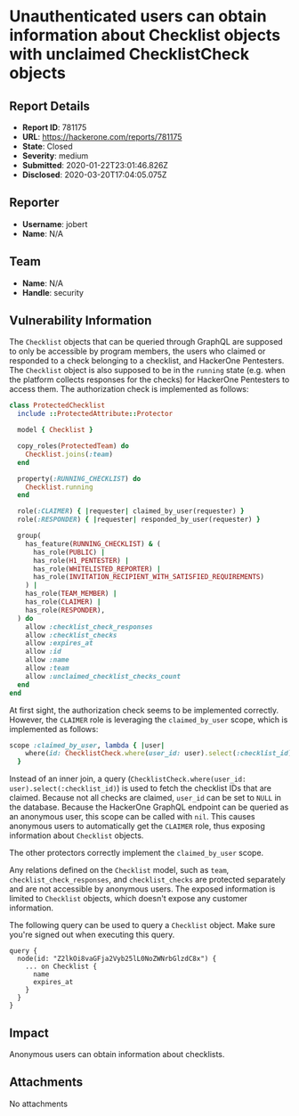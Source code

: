 # Unauthenticated users can obtain information about Checklist objects with unclaimed ChecklistCheck objects

## Report Details
- **Report ID**: 781175
- **URL**: https://hackerone.com/reports/781175
- **State**: Closed
- **Severity**: medium
- **Submitted**: 2020-01-22T23:01:46.826Z
- **Disclosed**: 2020-03-20T17:04:05.075Z

## Reporter
- **Username**: jobert
- **Name**: N/A

## Team
- **Name**: N/A
- **Handle**: security

## Vulnerability Information
The `Checklist` objects that can be queried through GraphQL are supposed to only be accessible by program members, the users who claimed or responded to a check belonging to a checklist, and HackerOne Pentesters. The `Checklist` object is also supposed to be in the `running` state (e.g. when the platform collects responses for the checks) for HackerOne Pentesters to access them. The authorization check is implemented as follows:

```ruby
class ProtectedChecklist
  include ::ProtectedAttribute::Protector

  model { Checklist }

  copy_roles(ProtectedTeam) do
    Checklist.joins(:team)
  end

  property(:RUNNING_CHECKLIST) do
    Checklist.running
  end

  role(:CLAIMER) { |requester| claimed_by_user(requester) }
  role(:RESPONDER) { |requester| responded_by_user(requester) }

  group(
    has_feature(RUNNING_CHECKLIST) & (
      has_role(PUBLIC) |
      has_role(H1_PENTESTER) |
      has_role(WHITELISTED_REPORTER) |
      has_role(INVITATION_RECIPIENT_WITH_SATISFIED_REQUIREMENTS)
    ) |
    has_role(TEAM_MEMBER) |
    has_role(CLAIMER) |
    has_role(RESPONDER),
  ) do
    allow :checklist_check_responses
    allow :checklist_checks
    allow :expires_at
    allow :id
    allow :name
    allow :team
    allow :unclaimed_checklist_checks_count
  end
end

```

At first sight, the authorization check seems to be implemented correctly. However, the `CLAIMER` role is leveraging the `claimed_by_user` scope, which is implemented as follows:

```ruby
scope :claimed_by_user, lambda { |user|
    where(id: ChecklistCheck.where(user_id: user).select(:checklist_id))
  }
```

Instead of an inner join, a query (`ChecklistCheck.where(user_id: user).select(:checklist_id)`) is used to fetch the checklist IDs that are claimed. Because not all checks are claimed, `user_id` can be set to `NULL` in the database. Because the HackerOne GraphQL endpoint can be queried as an anonymous user, this scope can be called with `nil`. This causes anonymous users to automatically get the `CLAIMER` role, thus exposing information about `Checklist` objects.

The other protectors correctly implement the `claimed_by_user` scope.

Any relations defined on the `Checklist` model, such as `team`, `checklist_check_responses`, and `checklist_checks` are protected separately and are not accessible by anonymous users. The exposed information is limited to `Checklist` objects, which doesn't expose any customer information.

The following query can be used to query a `Checklist` object. Make sure you're signed out when executing this query.

```
query {
  node(id: "Z2lkOi8vaGFja2Vyb25lL0NoZWNrbGlzdC8x") {
    ... on Checklist {
      name
      expires_at
    }
  }
}
```

## Impact

Anonymous users can obtain information about checklists.

## Attachments
No attachments
